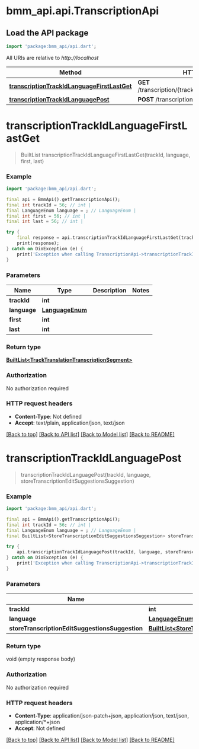 # bmm_api.api.TranscriptionApi

## Load the API package
```dart
import 'package:bmm_api/api.dart';
```

All URIs are relative to *http://localhost*

Method | HTTP request | Description
------------- | ------------- | -------------
[**transcriptionTrackIdLanguageFirstLastGet**](TranscriptionApi.md#transcriptiontrackidlanguagefirstlastget) | **GET** /transcription/{trackId}/{language}/{first}/{last} | 
[**transcriptionTrackIdLanguagePost**](TranscriptionApi.md#transcriptiontrackidlanguagepost) | **POST** /transcription/{trackId}/{language} | 


# **transcriptionTrackIdLanguageFirstLastGet**
> BuiltList<TrackTranslationTranscriptionSegment> transcriptionTrackIdLanguageFirstLastGet(trackId, language, first, last)



### Example
```dart
import 'package:bmm_api/api.dart';

final api = BmmApi().getTranscriptionApi();
final int trackId = 56; // int | 
final LanguageEnum language = ; // LanguageEnum | 
final int first = 56; // int | 
final int last = 56; // int | 

try {
    final response = api.transcriptionTrackIdLanguageFirstLastGet(trackId, language, first, last);
    print(response);
} catch on DioException (e) {
    print('Exception when calling TranscriptionApi->transcriptionTrackIdLanguageFirstLastGet: $e\n');
}
```

### Parameters

Name | Type | Description  | Notes
------------- | ------------- | ------------- | -------------
 **trackId** | **int**|  | 
 **language** | [**LanguageEnum**](.md)|  | 
 **first** | **int**|  | 
 **last** | **int**|  | 

### Return type

[**BuiltList&lt;TrackTranslationTranscriptionSegment&gt;**](TrackTranslationTranscriptionSegment.md)

### Authorization

No authorization required

### HTTP request headers

 - **Content-Type**: Not defined
 - **Accept**: text/plain, application/json, text/json

[[Back to top]](#) [[Back to API list]](../README.md#documentation-for-api-endpoints) [[Back to Model list]](../README.md#documentation-for-models) [[Back to README]](../README.md)

# **transcriptionTrackIdLanguagePost**
> transcriptionTrackIdLanguagePost(trackId, language, storeTranscriptionEditSuggestionsSuggestion)



### Example
```dart
import 'package:bmm_api/api.dart';

final api = BmmApi().getTranscriptionApi();
final int trackId = 56; // int | 
final LanguageEnum language = ; // LanguageEnum | 
final BuiltList<StoreTranscriptionEditSuggestionsSuggestion> storeTranscriptionEditSuggestionsSuggestion = ; // BuiltList<StoreTranscriptionEditSuggestionsSuggestion> | 

try {
    api.transcriptionTrackIdLanguagePost(trackId, language, storeTranscriptionEditSuggestionsSuggestion);
} catch on DioException (e) {
    print('Exception when calling TranscriptionApi->transcriptionTrackIdLanguagePost: $e\n');
}
```

### Parameters

Name | Type | Description  | Notes
------------- | ------------- | ------------- | -------------
 **trackId** | **int**|  | 
 **language** | [**LanguageEnum**](.md)|  | 
 **storeTranscriptionEditSuggestionsSuggestion** | [**BuiltList&lt;StoreTranscriptionEditSuggestionsSuggestion&gt;**](StoreTranscriptionEditSuggestionsSuggestion.md)|  | 

### Return type

void (empty response body)

### Authorization

No authorization required

### HTTP request headers

 - **Content-Type**: application/json-patch+json, application/json, text/json, application/*+json
 - **Accept**: Not defined

[[Back to top]](#) [[Back to API list]](../README.md#documentation-for-api-endpoints) [[Back to Model list]](../README.md#documentation-for-models) [[Back to README]](../README.md)


